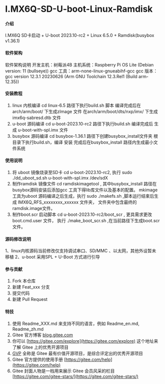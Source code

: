 # I.MX6Q-SD-U-boot-Linux-Ramdisk

#### 介绍
I.MX6Q SD卡启动 + U-boot 2023.10-rc2 + Linux 6.5.0 + Ramdisk(busybox v1.36.1)

#### 软件架构
软件架构说明
开发主机：树莓派4B
主机系统：Raspberry Pi OS Lite (Debian version: 11 (bullseye))
gcc 工具：arm-none-linux-gnueabihf-gcc 
gcc 版本：gcc version 12.3.1 20230626 (Arm GNU Toolchain 12.3.Rel1 (Build arm-12.35))

#### 安装教程
1.  linux 内核编译
    cd linux-6.5 路径下执行build.sh 脚本
    编译完成后在 arch/arm/boot/ 下生成zImage 文件
    在arch/arm/boot/dts/nxp/imx/ 下生成imx6q-sabresd.dtb 文件
2.  u-boot 源码编译
    cd u-boot-2023.10-rc2 路径下执行build.sh 
    编译完成后 生成 u-boot-with-spl.imx 文件
3.  busybox 源码编译
    cd busybox-1.36.1 路径下创建busybox_install文件夹
    根目录下执行build.sh，编译 安装 完成后在busybox_install 路径内生成最小文件系统

#### 使用说明
1.  将 uboot 镜像烧录至SD卡
    cd u-boot-2023.10-rc2, 执行 sudo ./dd_uboot_sd.sh u-boot-with-spl.imx /dev/sdX 
2.  制作ramdisk 镜像文件
    cd ramdiskimagetool , 其中busybox_install 路径在busybox源码安装后添加gcc 工具下得lib库文件以及基本的配置。
    mkimage 工具为uboot 源码编译之后生成，执行 sudo ./makefs.sh ,脚本运行结束后生成 IMX6Q_RFS_xxxxxxxx_xxxxxx 文件夹，
    文件夹中包含最终的ramdisk.image文件。 
3.  制作boot.scr 启动脚本
    cd u-boot-2023.10-rc2/boot_scr , 更具需求更改boot.cmd.user 文件， 执行 ./make_boot_scr.sh ,在当前路径下生成boot.scr 文件。

#### 源码修改说明
1、linux内核源码当前修改仅支持调试串口、SD/MMC 、以太网，其他外设暂未移植
2、u-boot 采用SPL + U-Boot 方式进行引导
#### 参与贡献

1.  Fork 本仓库
2.  新建 Feat_xxx 分支
3.  提交代码
4.  新建 Pull Request


#### 特技

1.  使用 Readme\_XXX.md 来支持不同的语言，例如 Readme\_en.md, Readme\_zh.md
2.  Gitee 官方博客 [blog.gitee.com](https://blog.gitee.com)
3.  你可以 [https://gitee.com/explore](https://gitee.com/explore) 这个地址来了解 Gitee 上的优秀开源项目
4.  [GVP](https://gitee.com/gvp) 全称是 Gitee 最有价值开源项目，是综合评定出的优秀开源项目
5.  Gitee 官方提供的使用手册 [https://gitee.com/help](https://gitee.com/help)
6.  Gitee 封面人物是一档用来展示 Gitee 会员风采的栏目 [https://gitee.com/gitee-stars/](https://gitee.com/gitee-stars/)
